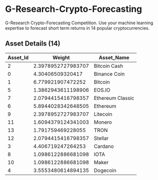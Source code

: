 # G-Research-Crypto-Forecasting

G-Research Crypto-Forecasting Competition. Use your machine learning expertise to forecast short term returns in 14 popular cryptocurrencies.

## Asset Details (14)

| Asset_Id | Weight             | Asset_Name       |
|----------|--------------------|------------------|
| 2        | 2.3978952727983707 | Bitcoin Cash     |
| 0        | 4.30406509320417   | Binance Coin     |
| 1        | 6.779921907472252  | Bitcoin          |
| 5        | 1.3862943611198906 | EOS.IO           |
| 7        | 2.0794415416798357 | Ethereum Classic |
| 6        | 5.8944028342648505 | Ethereum         |
| 9        | 2.3978952727983707 | Litecoin         |
| 11       | 1.6094379124341003 | Monero           |
| 13       | 1.791759469228055  | TRON             |
| 12       | 2.0794415416798357 | Stellar          |
| 3        | 4.406719247264253  | Cardano          |
| 8        | 1.0986122886681098 | IOTA             |
| 10       | 1.0986122886681098 | Maker            |
| 4        | 3.5553480614894135 | Dogecoin         |

